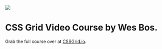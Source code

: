 ![](https://res.cloudinary.com/wesbos/image/upload/v1515524452/GRID-social-share_wlfzk3.png)

# CSS Grid Video Course by Wes Bos.
Grab the full course over at [CSSGrid.io](https://cssgrid.io/).